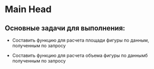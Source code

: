 # Main Head

## Основные задачи для выполнения:

 * Составить функцию для расчета площади фигуры по данным, полученным по запросу

 * Составить функцию для расчета объема фигуры по даннымб полученным по запросу
